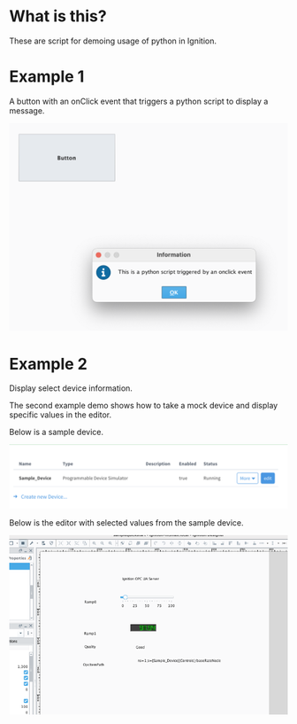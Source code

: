 # What is this? 

These are script for demoing usage of python in Ignition.


# Example 1

A button with an onClick event that triggers a python script to display a message. 

![onclick even](images/hello_button_action.png)

# Example 2

Display select device information. 

The second example demo shows how to take a mock device and display specific values in the editor. 

Below is a sample device.

![Device](images/device.png)

Below is the editor with selected values from the sample device.


![Device Info](images/device_info.png)